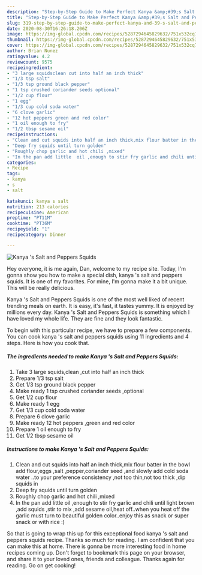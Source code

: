 ```yaml
---
description: "Step-by-Step Guide to Make Perfect Kanya &amp;#39;s Salt and Peppers Squids"
title: "Step-by-Step Guide to Make Perfect Kanya &amp;#39;s Salt and Peppers Squids"
slug: 319-step-by-step-guide-to-make-perfect-kanya-and-39-s-salt-and-peppers-squids
date: 2020-08-30T16:26:18.206Z
image: https://img-global.cpcdn.com/recipes/5287294645829632/751x532cq70/kanya-s-salt-and-peppers-squids-recipe-main-photo.jpg
thumbnail: https://img-global.cpcdn.com/recipes/5287294645829632/751x532cq70/kanya-s-salt-and-peppers-squids-recipe-main-photo.jpg
cover: https://img-global.cpcdn.com/recipes/5287294645829632/751x532cq70/kanya-s-salt-and-peppers-squids-recipe-main-photo.jpg
author: Brian Nunez
ratingvalue: 4.2
reviewcount: 9575
recipeingredient:
- "3 large squidsclean cut into half an inch thick"
- "1/3 tsp salt"
- "1/3 tsp ground black pepper"
- "1 tsp crushed coriander seeds optional"
- "1/2 cup flour"
- "1 egg"
- "1/3 cup cold soda water"
- "6 clove garlic"
- "12 hot peppers green and red color"
- "1 oil enough to fry"
- "1/2 tbsp sesame oil"
recipeinstructions:
- "Clean and cut squids into half an inch thick,mix flour batter in the bowl add flour,eggs ,salt ,pepper,coriander seed ,and slowly add cold  soda water ..to your preference consistency ,not too thin,not too thick ,dip squids in"
- "Deep fry squids until turn golden"
- "Roughly chop garlic and hot chili ,mixed"
- "In the pan add little  oil ,enough to stir fry garlic and chili until light brown ,add squids ,stir to mix ,add sesame oil,heat off..when you heat off the garlic must turn to beautiful golden color..enjoy this as snack or super snack or with rice :)"
categories:
- Recipe
tags:
- kanya
- s
- salt

katakunci: kanya s salt 
nutrition: 213 calories
recipecuisine: American
preptime: "PT11M"
cooktime: "PT36M"
recipeyield: "1"
recipecategory: Dinner

---
```



![Kanya &#39;s Salt and Peppers Squids](https://img-global.cpcdn.com/recipes/5287294645829632/751x532cq70/kanya-s-salt-and-peppers-squids-recipe-main-photo.jpg)

Hey everyone, it is me again, Dan, welcome to my recipe site. Today, I'm gonna show you how to make a special dish, kanya &#39;s salt and peppers squids. It is one of my favorites. For mine, I'm gonna make it a bit unique. This will be really delicious.

Kanya &#39;s Salt and Peppers Squids is one of the most well liked of recent trending meals on earth. It is easy, it's fast, it tastes yummy. It is enjoyed by millions every day. Kanya &#39;s Salt and Peppers Squids is something which I have loved my whole life. They are fine and they look fantastic.




To begin with this particular recipe, we have to prepare a few components. You can cook kanya &#39;s salt and peppers squids using 11 ingredients and 4 steps. Here is how you cook that.

<!--inarticleads1-->

##### The ingredients needed to make Kanya &#39;s Salt and Peppers Squids:

1. Take 3 large squids,clean ,cut into half an inch thick
1. Prepare 1/3 tsp salt
1. Get 1/3 tsp ground black pepper
1. Make ready 1 tsp crushed coriander seeds ,optional
1. Get 1/2 cup flour
1. Make ready 1 egg
1. Get 1/3 cup cold soda water
1. Prepare 6 clove garlic
1. Make ready 12 hot peppers ,green and red color
1. Prepare 1 oil enough to fry
1. Get 1/2 tbsp sesame oil




<!--inarticleads2-->

##### Instructions to make Kanya &#39;s Salt and Peppers Squids:

1. Clean and cut squids into half an inch thick,mix flour batter in the bowl add flour,eggs ,salt ,pepper,coriander seed ,and slowly add cold  soda water ..to your preference consistency ,not too thin,not too thick ,dip squids in
1. Deep fry squids until turn golden
1. Roughly chop garlic and hot chili ,mixed
1. In the pan add little  oil ,enough to stir fry garlic and chili until light brown ,add squids ,stir to mix ,add sesame oil,heat off..when you heat off the garlic must turn to beautiful golden color..enjoy this as snack or super snack or with rice :)




So that is going to wrap this up for this exceptional food kanya &#39;s salt and peppers squids recipe. Thanks so much for reading. I am confident that you can make this at home. There is gonna be more interesting food in home recipes coming up. Don't forget to bookmark this page on your browser, and share it to your loved ones, friends and colleague. Thanks again for reading. Go on get cooking!
